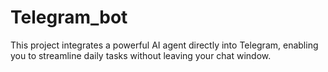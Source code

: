 # Telegram_bot
This project integrates a powerful AI agent directly into Telegram, enabling you to streamline daily tasks without leaving your chat window.
